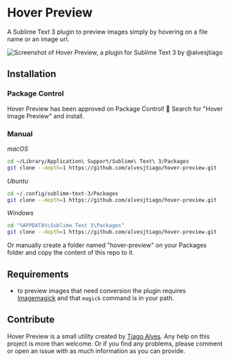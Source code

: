 # Hover Preview

A Sublime Text 3 plugin to preview images simply by hovering on a file name or an image url.

![Screenshot of Hover Preview, a plugin for Sublime Text 3 by @alvesjtiago](hover_preview.png)

## Installation

### Package Control

Hover Preview has been approved on Package Control! 🎉
Search for "Hover Image Preview" and install.

### Manual

_macOS_
```sh
cd ~/Library/Application\ Support/Sublime\ Text\ 3/Packages
git clone --depth=1 https://github.com/alvesjtiago/hover-preview.git
```

_Ubuntu_
```sh
cd ~/.config/sublime-text-3/Packages
git clone --depth=1 https://github.com/alvesjtiago/hover-preview.git
```

_Windows_
```sh
cd "%APPDATA%\Sublime Text 3\Packages"
git clone --depth=1 https://github.com/alvesjtiago/hover-preview.git
```

Or manually create a folder named "hover-preview" on your Packages folder and copy the content of this repo to it.

## Requirements

- to preview images that need conversion the plugin requires [Imagemagick](https://www.imagemagick.org/script/download.php) and that `magick` command is in your path.


## Contribute

Hover Preview is a small utility created by [Tiago Alves](https://twitter.com/alvesjtiago).
Any help on this project is more than welcome. Or if you find any problems, please comment or open an issue with as much information as you can provide.
